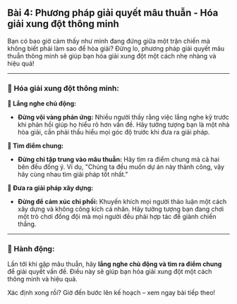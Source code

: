 ## Bài 4: Phương pháp giải quyết mâu thuẫn - Hóa giải xung đột thông minh

Bạn có bao giờ cảm thấy như mình đang đứng giữa một trận chiến mà không biết phải làm sao để hòa giải? Đừng lo, phương pháp giải quyết mâu thuẫn thông minh sẽ giúp bạn hóa giải xung đột một cách nhẹ nhàng và hiệu quả!

---

### 📌 Hóa giải xung đột thông minh:

**🔹 Lắng nghe chủ động:**
- **Đừng vội vàng phản ứng:** Nhiều người thấy rằng việc lắng nghe kỹ trước khi phản hồi giúp họ hiểu rõ hơn vấn đề. Hãy tưởng tượng bạn là một nhà hòa giải, cần phải thấu hiểu mọi góc độ trước khi đưa ra giải pháp.

**🔹 Tìm điểm chung:**
- **Đừng chỉ tập trung vào mâu thuẫn:** Hãy tìm ra điểm chung mà cả hai bên đều đồng ý. Ví dụ, "Chúng ta đều muốn dự án này thành công, vậy hãy cùng nhau tìm giải pháp tốt nhất."

**🔹 Đưa ra giải pháp xây dựng:**
- **Đừng để cảm xúc chi phối:** Khuyến khích mọi người thảo luận một cách xây dựng và không công kích cá nhân. Hãy tưởng tượng bạn đang chơi một trò chơi đồng đội mà mọi người đều phải hợp tác để giành chiến thắng.

---

### 🚀 Hành động:

Lần tới khi gặp mâu thuẫn, hãy **lắng nghe chủ động và tìm ra điểm chung** để giải quyết vấn đề. Điều này sẽ giúp bạn hóa giải xung đột một cách thông minh và hiệu quả.

Xác định xong rồi? Giờ đến bước lên kế hoạch – xem ngay bài tiếp theo!